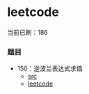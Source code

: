 # leetcode

当前已刷：186

### 题目
- 150：逆波兰表达式求值
    - [src](https://github.com/rustors/leetcode/blob/main/src/bin/evaluate-reverse-polish-notation.rs)
    - [leetcode](https://leetcode-cn.com/problems/evaluate-reverse-polish-notation/)
